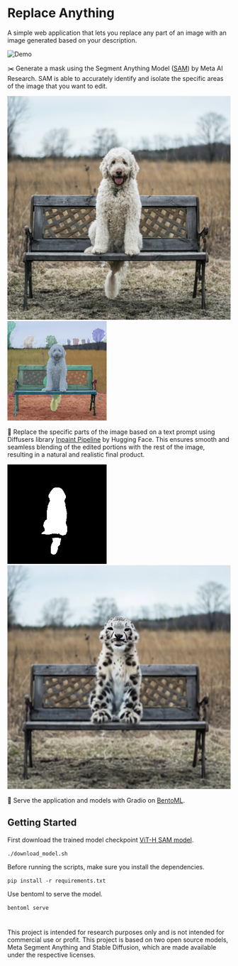 # Replace Anything

A simple web application that lets you replace any part of an image with an image generated based on your description.

![Demo](./assets/demo.gif)

✂️ Generate a mask using the Segment Anything Model ([SAM](https://github.com/facebookresearch/segment-anything#getting-started)) by Meta AI Research. SAM is able to accurately identify and isolate the specific areas of the image that you want to edit.

![Original](./assets/original.png)
![Segmented](./assets/segmented.png)

🎨 Replace the specific parts of the image based on a text prompt using Diffusers library [Inpaint Pipeline](https://huggingface.co/docs/diffusers/main/en/api/pipelines/stable_diffusion/inpaint) by Hugging Face. This ensures smooth and seamless blending of the edited portions with the rest of the image, resulting in a natural and realistic final product.

![Mask](./assets/mask.png)
![Replaced](./assets/replaced.png)

🍱 Serve the application and models with Gradio on [BentoML](https://github.com/bentoml/BentoML).

## Getting Started
First download the trained model checkpoint [ViT-H SAM model](https://dl.fbaipublicfiles.com/segment_anything/sam_vit_h_4b8939.pth). 
```
./download_model.sh
```

Before running the scripts, make sure you install the dependencies.
```
pip install -r requirements.txt
```

Use bentoml to serve the model.
```
bentoml serve
```

#
This project is intended for research purposes only and is not intended for commercial use or profit. This project is based on two open source models, Meta Segment Anything and Stable Diffusion, which are made available under the respective licenses.
